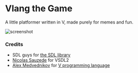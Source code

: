 # Vlang the Game

A little platformer written in V, made purely for memes and fun.

![screenshot](https://cdn.discordapp.com/attachments/489123163330838529/635864875507253268/unknown.png)

### Credits

- SDL guys for [the SDL library](https://www.libsdl.org)
- [Nicolas Sauzede](https://github.com/nsauzede/vsdl2) for VSDL2
- [Alex Medvednikov](https://github.com/medvednikov) for [V programming language](https://github.com/vlang)